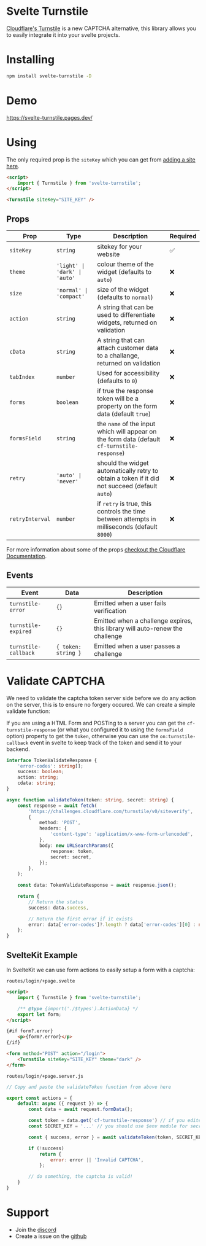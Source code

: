 # Svelte Turnstile

[Cloudflare's Turnstile](https://developers.cloudflare.com/turnstile/) is a new CAPTCHA alternative, this library allows you to easily integrate it into your svelte projects.

# Installing

```sh
npm install svelte-turnstile -D
```

# Demo

https://svelte-turnstile.pages.dev/

# Using

The only required prop is the `siteKey` which you can get from [adding a site here](https://dash.cloudflare.com/?to=/:account/turnstile).

```html
<script>
    import { Turnstile } from 'svelte-turnstile';
</script>

<Turnstile siteKey="SITE_KEY" />
```

## Props

| Prop            | Type                                   | Description                                                                                    | Required |
|-----------------|----------------------------------------|------------------------------------------------------------------------------------------------|----------|
| `siteKey`       | `string`                               | sitekey for your website                                                                       | ✅       |
| `theme`         | `'light' \| 'dark' \| 'auto'`          | colour theme of the widget (defaults to `auto`)                                                | ❌       |
| `size`          | `'normal' \| 'compact'`                | size of the widget (defaults to `normal`)                                                      | ❌       |
| `action`        | `string`                               | A string that can be used to differentiate widgets, returned on validation                     | ❌       |
| `cData`         | `string`                               | A string that can attach customer data to a challange, returned on validation                  | ❌       |
| `tabIndex`      | `number`                               | Used for accessibility (defaults to `0`)                                                       | ❌       |
| `forms`         | `boolean`                              | if true the response token will be a property on the form data (default `true`)                | ❌       |
| `formsField`    | `string`                               | the `name` of the input which will appear on the form data (default `cf-turnstile-response`)   | ❌       |
| `retry`         | `'auto' \| 'never'`                    | should the widget automatically retry to obtain a token if it did not succeed (default `auto`) | ❌       |
| `retryInterval` | `number`                               | if `retry` is true, this controls the time between attempts in milliseconds (default `8000`)   | ❌       |

For more information about some of the props [checkout the Cloudflare Documentation](https://developers.cloudflare.com/turnstile/get-started/client-side-rendering/#configurations).

## Events

| Event                | Data                | Description                                                                  |
|----------------------|---------------------|------------------------------------------------------------------------------|
| `turnstile-error`    | `{}`                | Emitted when a user fails verification                                       |
| `turnstile-expired`  | `{}`                | Emitted when a challenge expires, this library will auto-renew the challenge |
| `turnstile-callback` | `{ token: string }` | Emitted when a user passes a challenge                                       |

# Validate CAPTCHA

We need to validate the captcha token server side before we do any action on the server, this is to ensure no forgery occured. We can create a simple validate function:

If you are using a HTML Form and POSTing to a server you can get the `cf-turnstile-response` (or what you configured it to using the `formsField` option) property to get the `token`, otherwise you can use the `on:turnstile-callback` event in svelte to keep track of the token and send it to your backend.

```ts
interface TokenValidateResponse {
    'error-codes': string[];
    success: boolean;
    action: string;
    cdata: string;
}

async function validateToken(token: string, secret: string) {
    const response = await fetch(
        'https://challenges.cloudflare.com/turnstile/v0/siteverify',
        {
            method: 'POST',
            headers: {
                'content-type': 'application/x-www-form-urlencoded',
            },
            body: new URLSearchParams({
                response: token,
                secret: secret,
            });
        },
    );

    const data: TokenValidateResponse = await response.json();

    return {
        // Return the status
        success: data.success,

        // Return the first error if it exists
        error: data['error-codes']?.length ? data['error-codes'][0] : null,
    };
}
```

## SvelteKit Example

In SvelteKit we can use form actions to easily setup a form with a captcha:

`routes/login/+page.svelte`
```html
<script>
    import { Turnstile } from 'svelte-turnstile';

    /** @type {import('./$types').ActionData} */
    export let form;
</script>

{#if form?.error}
    <p>{form?.error}</p>
{/if}

<form method="POST" action="/login">
    <Turnstile siteKey="SITE_KEY" theme="dark" />
</form>
```

`routes/login/+page.server.js`
```js
// Copy and paste the validateToken function from above here

export const actions = {
    default: async ({ request }) => {
        const data = await request.formData();

        const token = data.get('cf-turnstile-response') // if you edited the formsField option change this
        const SECRET_KEY = '...' // you should use $env module for secrets

        const { success, error } = await validateToken(token, SECRET_KEY);

        if (!success)
            return {
                error: error || 'Invalid CAPTCHA',
            };

        // do something, the captcha is valid!
    }
}
```

# Support

-   Join the [discord](https://discord.gg/2Vd4wAjJnm)<br>
-   Create a issue on the [github](https://github.com/ghostdevv/svelte-turnstile)
